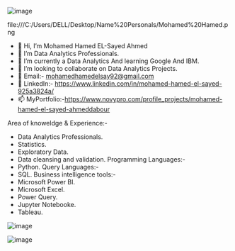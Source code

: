 ![image](https://github.com/MohamedHamedEL-SayedAhmed/MohamedHamedEL-SayedAhmed/assets/139533263/4ba2f9fa-80fb-4aa0-ab6d-ece29e05e02f)

file:///C:/Users/DELL/Desktop/Name%20Personals/Mohamed%20Hamed.png


- 👋 Hi, I’m Mohamed Hamed EL-Sayed Ahmed
- 👀 I’m Data Analytics Professionals.
- 🌱 I’m currently a Data Analytics And learning Google And IBM.
- 💞️ I’m looking to collaborate on Data Analytics Projects.
- 💞️ Email:- mohamedhamedelsay92@gmail.com
- 👀 LinkedIn:- https://www.linkedin.com/in/mohamed-hamed-el-sayed-925a3824a/
- 📫 MyPortfolio:-https://www.novypro.com/profile_projects/mohamed-hamed-el-sayed-ahmeddabour

Area of knoweldge & Experience:-
- Data Analytics Professionals.
- Statistics.
- Exploratory Data.
- Data cleansing and validation.
Programming Languages:-
- Python.
Query Languages:-
- SQL.
Business intelligence tools:-
- Microsoft Power BI.
- Microsoft Excel.
- Power Query.
- Jupyter Notebooke.
- Tableau.


![image](https://github.com/MohamedHamedEL-SayedAhmed/MohamedHamedEL-SayedAhmed/assets/139533263/4ee9d755-8890-43d3-a223-b77c0c3b2d50)

![image](https://github.com/MohamedHamedEL-SayedAhmed/MohamedHamedEL-SayedAhmed/assets/139533263/0b7293c7-154f-426a-9236-6f27f80598ee)
